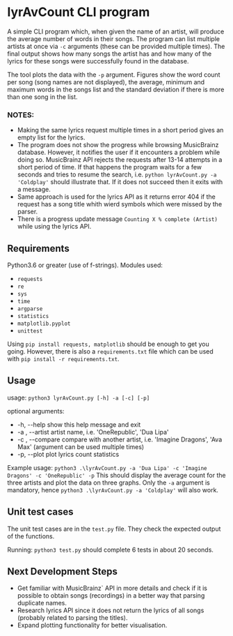# lyrAvCount CLI program

A simple CLI program which, when given the name of an artist, will produce the average
number of words in their songs. The program can list multiple artists at once via `-c` arguments (these can be provided multiple times). The final output shows how many songs the artist has and how many of the lyrics for these songs were successfully found in the database.

The tool plots the data with the `-p` argument. Figures show the word count per song (song names are not displayed), the average, minimum and maximum words in the songs list and the standard deviation if there is more than one song in the list. 

### NOTES:
- Making the same lyrics request multiple times in a short period gives an empty list for the lyrics.
- The program does not show the progress while browsing MusicBrainz database. However, it notifies the user if it encounters a problem while doing so. MusicBrainz API rejects the requests after 13-14 attempts in a short period of time. If that happens the program waits for a few seconds and tries to resume the search, i.e. `python lyrAvCount.py -a 'Coldplay'` should illustrate that. If it does not succeed then it exits with a message.
- Same approach is used for the lyrics API as it returns error 404 if the request has a song title whith wierd symbols which were missed by the parser.
- There is a progress update message `Counting X % complete (Artist)` while using the lyrics API.

## Requirements
Python3.6 or greater (use of f-strings). Modules used:
- `requests`
- `re`
- `sys`
- `time`
- `argparse`
- `statistics`
- `matplotlib.pyplot`
- `unittest`

Using `pip install requests, matplotlib` should be enough to get you going. However, there is also a `requirements.txt` file which can be used with `pip install -r requirements.txt`.  

## Usage
usage: `python3 lyrAvCount.py [-h] -a [-c] [-p]`

optional arguments:
-  -h, --help       show this help message and exit
-  -a , --artist    artist name, i.e. 'OneRepublic', 'Dua Lipa'
-  -c , --compare   compare with another artist, i.e. 'Imagine Dragons', 'Ava Max' (argument can be used multiple times)
-  -p, --plot       plot lyrics count statistics

Example usage: `python3 .\lyrAvCount.py -a 'Dua Lipa' -c 'Imagine Dragons' -c 'OneRepublic' -p`
This should display the average count for the three artists and plot the data on three graphs. Only the `-a` argument is mandatory, hence `python3 .\lyrAvCount.py -a 'Coldplay'` will also work.

## Unit test cases

The unit test cases are in the `test.py` file. They check the expected output of the functions.

Running: `python3 test.py` should complete 6 tests in about 20 seconds.

## Next Development Steps

- Get familiar with MusicBrainz` API in more details and check if it is possible to obtain songs (recordings) in a better way that parsing duplicate names.
- Research lyrics API since it does not return the lyrics of all songs (probably related to parsing the titles).
- Expand plotting functionality for better visualisation.
